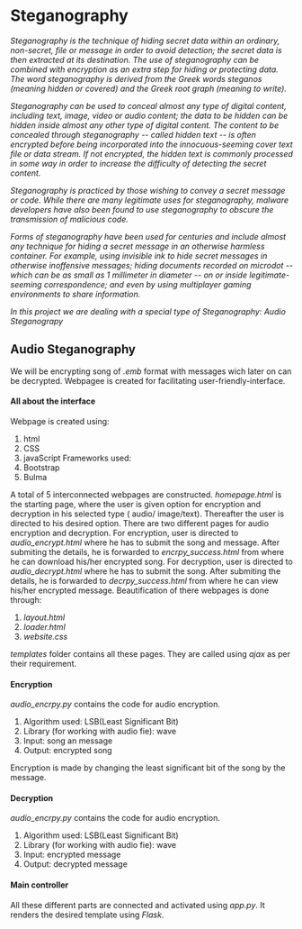# Steganography
_Steganography is the technique of hiding secret data within an ordinary, non-secret, file or message in order to avoid detection; the secret data is then extracted at its destination. The use of steganography can be combined with encryption as an extra step for hiding or protecting data. The word steganography is derived from the Greek words steganos (meaning hidden or covered) and the Greek root graph (meaning to write)._

_Steganography can be used to conceal almost any type of digital content, including text, image, video or audio content; the data to be hidden can be hidden inside almost any other type of digital content. The content to be concealed through steganography -- called hidden text -- is often encrypted before being incorporated into the innocuous-seeming cover text file or data stream. If not encrypted, the hidden text is commonly processed in some way in order to increase the difficulty of detecting the secret content._

_Steganography is practiced by those wishing to convey a secret message or code. While there are many legitimate uses for steganography, malware developers have also been found to use steganography to obscure the transmission of malicious code._

_Forms of steganography have been used for centuries and include almost any technique for hiding a secret message in an otherwise harmless container. For example, using invisible ink to hide secret messages in otherwise inoffensive messages; hiding documents recorded on microdot -- which can be as small as 1 millimeter in diameter -- on or inside legitimate-seeming correspondence; and even by using multiplayer gaming environments to share information._

_In this project we are dealing with a special type of Steganography: Audio Steganograpy_

## Audio Steganography

We will be encrypting song of _.emb_ format with messages wich later on can be decrypted. Webpagee is created for facilitating user-friendly-interface.

####  All about the interface
Webpage is created using:
1. html
2. CSS
3. javaScript
Frameworks used:
1. Bootstrap
2. Bulma

A total of 5 interconnected webpages are constructed.
_homepage.html_ is the starting page, where the user is given option for encryption and decryption in his selected type ( audio/ image/text). Thereafter the user is directed to his desired option. There are two different pages for audio encryption and decryption.
For encryption, user is directed to _audio_encrypt.html_ where he has to submit the song and message. After submiting the details, he is forwarded to _encrpy_success.html_ from where he can download his/her encrypted song.
For decryption, user is directed to _audio_decrypt.html_ where he has to submit the song. After submiting the details, he is forwarded to _decrpy_success.html_ from where he can view his/her encrypted message.
Beautification of there webpages is done through:

1. _layout.html_
2. _loader.html_
3. _website.css_

_templates_ folder contains all these pages. They are called using _ajax_ as per their requirement.  


#### Encryption

_audio_encrpy.py_ contains the code for audio encryption.

1. Algorithm used: LSB(Least Significant Bit)
2. Library (for working with audio fie): wave
3. Input: song an message
4. Output: encrypted song

Encryption is made by changing the least significant bit of the song by the message.

#### Decryption

_audio_encrpy.py_ contains the code for audio encryption.

1. Algorithm used: LSB(Least Significant Bit)
2. Library (for working with audio fie): wave
3. Input: encrypted message
4. Output: decrypted message

#### Main controller
All these different parts are connected and activated using _app.py_. It renders the desired template using _Flask_. 
 



